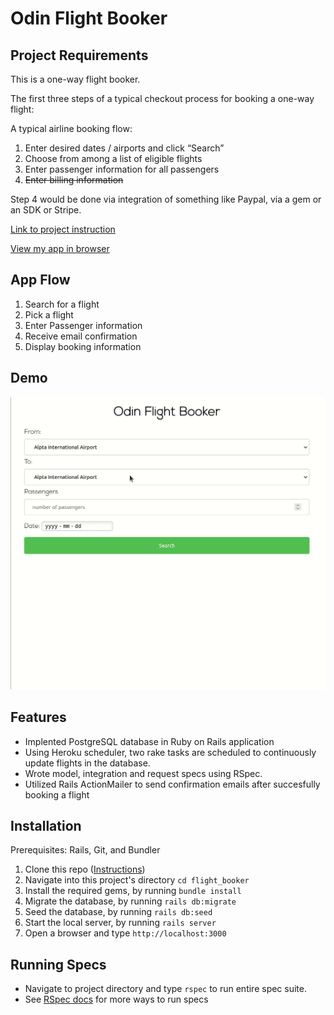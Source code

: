 # Odin Flight Booker

## Project Requirements

This is a one-way flight booker.

The first three steps of a typical checkout process for booking a one-way flight:

A typical airline booking flow:

1.  Enter desired dates / airports and click “Search”
2.  Choose from among a list of eligible flights
3.  Enter passenger information for all passengers
4.  ~~Enter billing information~~

Step 4 would be done via integration of something like Paypal, via a gem or an SDK or Stripe.

[Link to project instruction](https://www.theodinproject.com/courses/ruby-on-rails/lessons/building-advanced-forms)

[View my app in browser](https://mighty-badlands-64879.herokuapp.com/)

## App Flow

1. Search for a flight
2. Pick a flight
3. Enter Passenger information
4. Receive email confirmation
5. Display booking information

## Demo

![odin-flight-booker demo](gif/odin-flight-booker-demo.gif)

## Features
<ul>
  <li>Implented PostgreSQL database in Ruby on Rails application</li>
  <li>Using Heroku scheduler, two rake tasks are scheduled to continuously update flights in the database.</li>
  <li>Wrote model, integration and request specs using RSpec.</li>
  <li>Utilized Rails ActionMailer to send confirmation emails after succesfully booking a flight</li>
</ul>

## Installation

Prerequisites: Rails, Git, and Bundler
1. Clone this repo ([Instructions](https://docs.github.com/en/github/creating-cloning-and-archiving-repositories/cloning-a-repository-from-github/cloning-a-repository))
2. Navigate into this project's directory ```cd flight_booker```
3. Install the required gems, by running ```bundle install```
4. Migrate the database, by running ```rails db:migrate```
5. Seed the database, by running ```rails db:seed```
6. Start the local server, by running ```rails server```
7. Open a browser and type ```http://localhost:3000```

## Running Specs
* Navigate to project directory and type `rspec` to run entire spec suite.
* See [RSpec docs](https://github.com/rspec/rspec-rails#running-specs) for more ways to run specs





